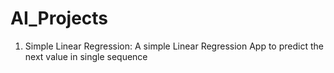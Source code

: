 # AI_Projects
1) Simple Linear Regression: A simple Linear Regression App to predict the next value in single sequence

